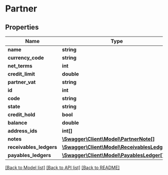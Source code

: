 # Partner

## Properties
Name | Type | Description | Notes
------------ | ------------- | ------------- | -------------
**name** | **string** |  | 
**currency_code** | **string** |  | 
**net_terms** | **int** |  | [optional] 
**credit_limit** | **double** |  | [optional] 
**partner_vat** | **string** |  | [optional] 
**id** | **int** |  | [optional] 
**code** | **string** |  | [optional] 
**state** | **string** |  | [optional] 
**credit_hold** | **bool** |  | [optional] 
**balance** | **double** |  | [optional] 
**address_ids** | **int[]** |  | [optional] 
**notes** | [**\Swagger\Client\Model\PartnerNote[]**](PartnerNote.md) |  | [optional] 
**receivables_ledgers** | [**\Swagger\Client\Model\ReceivablesLedger[]**](ReceivablesLedger.md) |  | [optional] 
**payables_ledgers** | [**\Swagger\Client\Model\PayablesLedger[]**](PayablesLedger.md) |  | [optional] 

[[Back to Model list]](../README.md#documentation-for-models) [[Back to API list]](../README.md#documentation-for-api-endpoints) [[Back to README]](../README.md)



